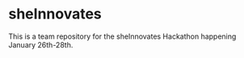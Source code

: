# sheInnovates
This is a team repository for the sheInnovates Hackathon happening January 26th-28th.

